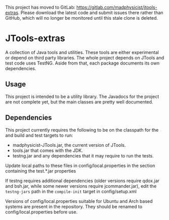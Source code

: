 This project has moved to GitLab: https://gitlab.com/madphysicist/jtools-extras. Please download the latest code and submit issues there rather than GitHub, which will no longer be monitored until this stale clone is deleted.

JTools-extras
=============

A collection of Java tools and utilities. These tools are either experimental or depend on third party libraries. The whole project depends on JTools and test code uses TestNG. Aside from that, each package documents its own dependencies.

Usage
-----

This project is intended to be a utility library. The Javadocs for the project are not complete yet, but the main classes are pretty well documented.

Dependencies
------------

This project currently requires the following to be on the classpath for the and build and test targets to run:

- madphysicist-JTools.jar, the current version of JTools.
- tools.jar that comes with the JDK.
- testng.jar and any dependencies that it may require to run the tests.

Update local paths to these files in config/local.properties in the section containing the test.*.jar properties

If testng requires additional dependencies (older versions require qdox.jar and bsh.jar, while some newer versions require jcommander.jar), edit the `testng-jars` path in the `compile-init` target in config/setup.xml

Versions of config/local.properties suitable for Ubuntu and Arch based systems are present in the repository. They should be renamed to config/local.properties before use.
